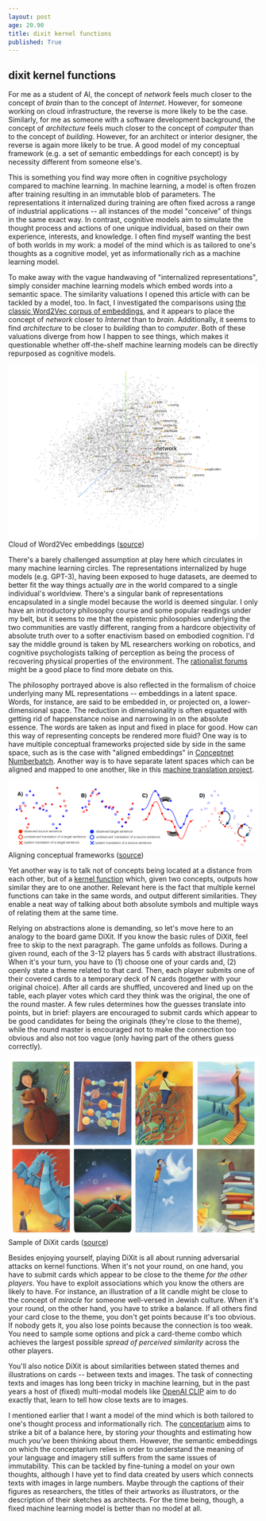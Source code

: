 ```yaml
---
layout: post
age: 20.90
title: dixit kernel functions
published: True
---
```


## dixit kernel functions

For me as a student of AI, the concept of _network_ feels much closer to the concept of _brain_ than to the concept of _Internet_. However, for someone working on cloud infrastructure, the reverse is more likely to be the case. Similarly, for me as someone with a software development background, the concept of _architecture_ feels much closer to the concept of _computer_ than to the concept of _building_. However, for an architect or interior designer, the reverse is again more likely to be true. A good model of my conceptual framework (e.g. a set of semantic embeddings for each concept) is by necessity different from someone else's.

This is something you find way more often in cognitive psychology compared to machine learning. In machine learning, a model is often frozen after training resulting in an immutable blob of parameters. The representations it internalized during training are often fixed across a range of industrial applications -- all instances of the model "conceive" of things in the same exact way. In contrast, cognitive models aim to simulate the thought process and actions of one unique individual, based on their own experience, interests, and knowledge. I often find myself wanting the best of both worlds in my work: a model of the mind which is as tailored to one's thoughts as a cognitive model, yet as informationally rich as a machine learning model.

To make away with the vague handwaving of "internalized representations", simply consider machine learning models which embed words into a semantic space. The similarity valuations I opened this article with can be tackled by a model, too. In fact, I investigated the comparisons using [the classic Word2Vec corpus of embeddings](https://projector.tensorflow.org/), and it appears to place the concept of _network_ closer to _Internet_ than to _brain_. Additionally, it seems to find _architecture_ to be closer to _building_ than to _computer_. Both of these valuations diverge from how I happen to see things, which makes it questionable whether off-the-shelf machine learning models can be directly repurposed as cognitive models.

![](/assets/img/cloud.png)
Cloud of Word2Vec embeddings ([source](https://projector.tensorflow.org/)) 

There's a barely challenged assumption at play here which circulates in many machine learning circles. The representations internalized by huge models (e.g. GPT-3), having been exposed to huge datasets, are deemed to better fit the way things actually _are_ in the world compared to a single individual's worldview. There's a singular bank of representations encapsulated in a single model because the world is deemed singular. I only have an introductory philosophy course and some popular readings under my belt, but it seems to me that the epistemic philosophies underlying the two communities are vastly different, ranging from a hardcore objectivity of absolute truth over to a softer enactivism based on embodied cognition. I'd say the middle ground is taken by ML researchers working on robotics, and cognitive psychologists talking of perception as being the process of recovering physical properties of the environment. The [rationalist forums](https://www.lesswrong.com/tag/ai/) might be a good place to find more debate on this.

The philosophy portrayed above is also reflected in the formalism of choice underlying many ML representations -- embeddings in a latent space. Words, for instance, are said to be embedded in, or projected on, a lower-dimensional space. The reduction in dimensionality is often equated with getting rid of happenstance noise and narrowing in on the absolute essence. The words are taken as input and fixed in place for good. How can this way of representing concepts be rendered more fluid? One way is to have multiple conceptual frameworks projected side by side in the same space, such as is the case with "aligned embeddings" in [Conceptnet Numberbatch](https://github.com/commonsense/conceptnet-numberbatch). Another way is to have separate latent spaces which can be aligned and mapped to one another, like in this [machine translation project](https://ai.facebook.com/blog/unsupervised-machine-translation-a-novel-approach-to-provide-fast-accurate-translations-for-more-languages/).

![](/assets/img/alignment.png)
Aligning conceptual frameworks ([source](https://arxiv.org/abs/1804.07755)) 

Yet another way is to talk not of concepts being located at a distance from each other, but of a [kernel function](https://www.youtube.com/watch?v=ahRPdiCop3E&t=290s) which, given two concepts, outputs how similar they are to one another. Relevant here is the fact that multiple kernel functions can take in the same words, and output different similarities. They enable a neat way of talking about both absolute symbols and multiple ways of relating them at the same time.

Relying on abstractions alone is demanding, so let's move here to an analogy to the board game DiXit. If you know the basic rules of DiXit, feel free to skip to the next paragraph. The game unfolds as follows. During a given round, each of the 3-12 players has 5 cards with abstract illustrations. When it's your turn, you have to (1) choose one of your cards and, (2) openly state a theme related to that card. Then, each player submits one of their covered cards to a temporary deck of N cards (together with your original choice). After all cards are shuffled, uncovered and lined up on the table, each player votes which card they think was the original, the one of the round master. A few rules determines how the guesses translate into points, but in brief: players are encouraged to submit cards which appear to be good candidates for being the originals (they're close to the theme), while the round master is encouraged not to make the connection too obvious and also not too vague (only having part of the others guess correctly).

![](/assets/img/dixit.jpg)
Sample of DiXit cards ([source](https://acrosstheboardcafe.com/product/dixit/))

Besides enjoying yourself, playing DiXit is all about running adversarial attacks on kernel functions. When it's not your round, on one hand, you have to submit cards which appear to be close to the theme _for the other players_. You have to exploit associations which you know the others are likely to have. For instance, an illustration of a lit candle might be close to the concept of _miracle_ for someone well-versed in Jewish culture. When it's your round, on the other hand, you have to strike a balance. If all others find your card close to the theme, you don't get points because it's too obvious. If nobody gets it, you also lose points because the connection is too weak. You need to sample some options and pick a card-theme combo which achieves the largest possible _spread of perceived similarity_ across the other players.

You'll also notice DiXit is about similarities between stated themes and illustrations on cards -- between texts and images. The task of connecting texts and images has long been tricky in machine learning, but in the past years a host of (fixed) multi-modal models like [OpenAI CLIP](https://openai.com/blog/clip/) aim to do exactly that, learn to tell how close texts are to images.

I mentioned earlier that I want a model of the mind which is both tailored to one's thought process and informationally rich. The [conceptarium](/thoughtware/conceptarium) aims to strike a bit of a balance here, by storing _your_ thoughts and estimating how much _you've_ been thinking about them. However, the semantic embeddings on which the conceptarium relies in order to understand the meaning of your language and imagery still suffers from the same issues of immutability. This can be tackled by fine-tuning a model on your own thoughts, although I have yet to find data created by users which connects texts with images in large numbers. Maybe through the captions of their figures as researchers, the titles of their artworks as illustrators, or the description of their sketches as architects. For the time being, though, a fixed machine learning model is better than no model at all.
